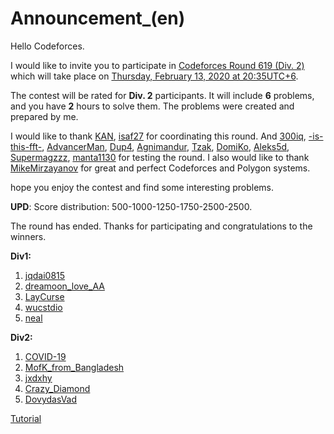 # Announcement_(en)

Hello Codeforces.

I would like to invite you to participate in [Codeforces Round 619 (Div. 2)](https://codeforces.com/contest/1301 "Codeforces Round 619 (Div. 2)") which will take place on [Thursday, February 13, 2020 at 20:35UTC+6](https://codeforces.com/https://www.timeanddate.com/worldclock/fixedtime.html?day=13&month=2&year=2020&hour=17&min=35&sec=0&p1=166).

The contest will be rated for **Div. 2** participants. It will include **6** problems, and you have **2** hours to solve them. The problems were created and prepared by me.

I would like to thank [KAN](https://codeforces.com/profile/KAN "International Grandmaster KAN"), [isaf27](https://codeforces.com/profile/isaf27 "International Grandmaster isaf27") for coordinating this round. And [300iq](https://codeforces.com/profile/300iq "Legendary Grandmaster 300iq"), [-is-this-fft-](https://codeforces.com/profile/-is-this-fft- "Master -is-this-fft-"), [AdvancerMan](https://codeforces.com/profile/AdvancerMan "Master AdvancerMan"), [Dup4](https://codeforces.com/profile/Dup4 "Master Dup4"), [Agnimandur](https://codeforces.com/profile/Agnimandur "Candidate Master Agnimandur"), [Tzak](https://codeforces.com/profile/Tzak "Expert Tzak"), [DomiKo](https://codeforces.com/profile/DomiKo "Candidate Master DomiKo"), [Aleks5d](https://codeforces.com/profile/Aleks5d "Grandmaster Aleks5d"), [Supermagzzz](https://codeforces.com/profile/Supermagzzz "Master Supermagzzz"), [manta1130](https://codeforces.com/profile/manta1130 "Specialist manta1130") for testing the round. I also would like to thank [MikeMirzayanov](https://codeforces.com/profile/MikeMirzayanov "Headquarters, MikeMirzayanov") for great and perfect Codeforces and Polygon systems.

hope you enjoy the contest and find some interesting problems.

**UPD**: Score distribution: 500-1000-1250-1750-2500-2500.

The round has ended. Thanks for participating and congratulations to the winners.

**Div1:**

 1. [jqdai0815](https://codeforces.com/profile/jqdai0815 "Legendary Grandmaster jqdai0815")
2. [dreamoon_love_AA](https://codeforces.com/profile/dreamoon_love_AA "International Grandmaster dreamoon_love_AA")
3. [LayCurse](https://codeforces.com/profile/LayCurse "Grandmaster LayCurse")
4. [wucstdio](https://codeforces.com/profile/wucstdio "International Grandmaster wucstdio")
5. [neal](https://codeforces.com/profile/neal "International Grandmaster neal")

**Div2:**

 1. [COVID-19](https://codeforces.com/profile/COVID-19 "Unrated, COVID-19")
2. [MofK_from_Bangladesh](https://codeforces.com/profile/MofK_from_Bangladesh "Specialist MofK_from_Bangladesh")
3. [jxdxhy](https://codeforces.com/profile/jxdxhy "Candidate Master jxdxhy")
4. [Crazy_Diamond](https://codeforces.com/profile/Crazy_Diamond "Expert Crazy_Diamond")
5. [DovydasVad](https://codeforces.com/profile/DovydasVad "Candidate Master DovydasVad")

[Tutorial](Tutorial_(en).md)

